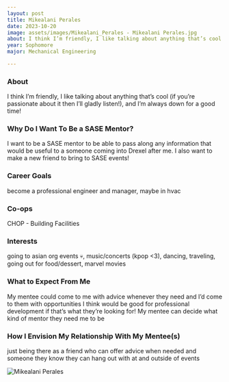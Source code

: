 ```yaml
---
layout: post
title: Mikealani Perales 
date: 2023-10-20
image: assets/images/Mikealani_Perales - Mikealani Perales.jpg
about: I think I’m friendly, I like talking about anything that’s cool (if you’re passionate about it then I’ll gladly listen!), and I’m always down for a good time!
year: Sophomore
major: Mechanical Engineering

---
```


### About

I think I’m friendly, I like talking about anything that’s cool (if you’re passionate about it then I’ll gladly listen!), and I’m always down for a good time!

### Why Do I Want To Be a SASE Mentor?

I want to be a SASE mentor to be able to pass along any information that would be useful to a someone coming into Drexel after me. I also want to make a new friend to bring to SASE events! 

### Career Goals

become a professional engineer and manager, maybe in hvac

### Co-ops

CHOP - Building Facilities

### Interests

going to asian org events 💀, music/concerts (kpop <3), dancing, traveling, going out for food/dessert, marvel movies

### What to Expect From Me

My mentee could come to me with advice whenever they need and I’d come to them with opportunities I think would be good for professional development if that’s what they’re looking for! My mentee can decide what kind of mentor they need me to be

### How I Envision My Relationship With My Mentee(s) 

just being there as a friend who can offer advice when needed and someone they know they can hang out with at and outside of events

<div class="text-center my-5">
    <img src="https://sase-drexel.github.io/mentorship-2023/assets/images/Mikealani_Perales - Mikealani Perales.jpg" alt="Mikealani Perales" class="rounded post-img" />
</div>

